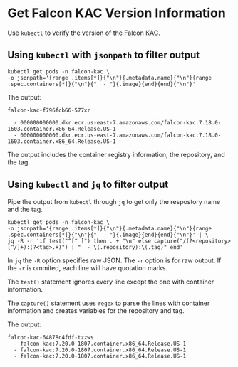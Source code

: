 # Get Falcon KAC Version Information

Use `kubectl` to verify the version of the Falcon KAC.

## Using `kubectl` with `jsonpath` to filter output

```
kubectl get pods -n falcon-kac \
-o jsonpath='{range .items[*]}{"\n"}{.metadata.name}{"\n"}{range .spec.containers[*]}{"\n"}{"  - "}{.image}{end}{end}{"\n"}'
```

The output:

```
falcon-kac-f796fcb66-577xr

  - 000000000000.dkr.ecr.us-east-7.amazonaws.com/falcon-kac:7.18.0-1603.container.x86_64.Release.US-1
  - 000000000000.dkr.ecr.us-east-7.amazonaws.com/falcon-kac:7.18.0-1603.container.x86_64.Release.US-1

```

The output includes the container registry information, the repository, and the tag.

## Using `kubectl` and `jq` to filter output

Pipe the output from `kubectl` through `jq` to get only the respostory name and the tag.

```
kubectl get pods -n falcon-kac \
-o jsonpath='{range .items[*]}{"\n"}{.metadata.name}{"\n"}{range .spec.containers[*]}{"\n"}{"  - "}{.image}{end}{end}{"\n"}' | \
jq -R -r 'if test("^[^ ]") then . + "\n" else capture("/(?<repository>[^/]+):(?<tag>.+)") | "  - \(.repository):\(.tag)" end'
```

In `jq` the `-R` option specifies raw JSON.  The `-r` option is for raw output.  If the `-r` is ommited, each line will have quotation marks.

The `test()` statement ignores every line except the one with container information.

The `capture()` statement uses `regex` to parse the lines with container information and creates variables for the repository and tag.

The output:

```
falcon-kac-64878c4fdf-tzzws
  - falcon-kac:7.20.0-1807.container.x86_64.Release.US-1
  - falcon-kac:7.20.0-1807.container.x86_64.Release.US-1
  - falcon-kac:7.20.0-1807.container.x86_64.Release.US-1
```

